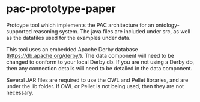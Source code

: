 # pac-prototype-paper

Protoype tool which implements the PAC architecture for an ontology-supported reasoning system. The java files are included under src, as well as the datafiles used for the examples under data.

This tool uses an embedded Apache Derby database (https://db.apache.org/derby/). The data component will need to be changed to conform to your local Derby db. If you are not using a Derby db, then any connection details will need to be detailed in the data component. 

Several JAR files are required to use the OWL and Pellet libraries, and are under the lib folder. If OWL or Pellet is not being used, then they are not necessary.
